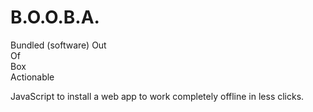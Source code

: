 # B.O.O.B.A.
Bundled (software)  <be>Out  <br>Of <br>Box <br>Actionable

JavaScript to install a web app to work completely offline in less clicks.

